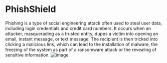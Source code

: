 # PhishShield
Phishing is a type of social engineering attack often used to steal user data, including login credentials and credit card numbers. It occurs when an attacker, masquerading as a trusted entity, dupes a victim into opening an email, instant message, or text message. The recipient is then tricked into clicking a malicious link, which can lead to the installation of malware, the freezing of the system as part of a ransomware attack or the revealing of sensitive information.
![image](https://user-images.githubusercontent.com/86620156/123674518-52592a00-d85f-11eb-8417-2abc60c545b6.png)
